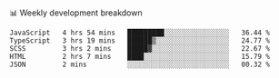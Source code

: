 📊 Weekly development breakdown
<!--START_SECTION:waka-->
```text
JavaScript   4 hrs 54 mins   █████████░░░░░░░░░░░░░░░░   36.44 % 
TypeScript   3 hrs 19 mins   ██████▒░░░░░░░░░░░░░░░░░░   24.77 % 
SCSS         3 hrs 2 mins    █████▓░░░░░░░░░░░░░░░░░░░   22.67 % 
HTML         2 hrs 7 mins    ████░░░░░░░░░░░░░░░░░░░░░   15.79 % 
JSON         2 mins          ░░░░░░░░░░░░░░░░░░░░░░░░░   00.32 % 
```
<!--END_SECTION:waka-->

